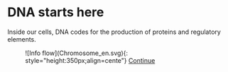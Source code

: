 # DNA starts here
Inside our cells, DNA codes for the production of proteins and regulatory elements.

<!--
<figure markdown>

  ![https://en.wikipedia.org/wiki/File:DNA_orbit_animated.gif](DNA_orbit_animated.gif){: style="height:450px;align=center"}
  <figcaption>
  [Source](https://en.wikipedia.org/wiki/File:DNA_orbit_animated.gif)
  </figcaption>
</figure>


<p float="left">
  <img src="https://en.wikipedia.org/wiki/DNA#/media/File:DNA_animation.gif" width="100" />
  <img src="./Chromosome_en.svg" width="100" />

</p>

[![Spinning DNA](
DNA_orbit_animated.gif
"Click to find the source")
](https://en.wikipedia.org/wiki/DNA#/media/File:DNA_animation.gif)
-->

<!-- ![DNA](Chromosome_en.svg)]{: style="height:200px;align=center"} -->
<figure markdown> <!--
 -->
  ![Info flow](Chromosome_en.svg){: style="height:350px;align=cente"}
  <!-- <figcaption> -->
  <!-- <a href="https://commons.wikimedia.org/wiki/File:Chromosome_en.svg" title="DNA">
    Source
  </a> -->
  <a href="../collection" title="Collection" class="md-button">
    Continue
  </a>

  <!-- </figcaption> -->
</figure>


<!-- The information is aggregated in functional chunks of introns, exons, genes, and a host of other regulatory elements, with a number of purposes still unknown! -->
